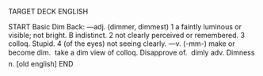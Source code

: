 TARGET DECK
ENGLISH

START
Basic
Dim
Back: —adj. (dimmer, dimmest) 1 a faintly luminous or visible; not bright. B indistinct. 2 not clearly perceived or remembered. 3 colloq. Stupid. 4 (of the eyes) not seeing clearly. —v. (-mm-) make or become dim.  take a dim view of colloq. Disapprove of.  dimly adv. Dimness n. [old english]
END
